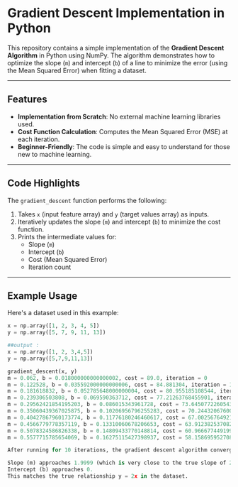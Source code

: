 # Gradient Descent Implementation in Python

This repository contains a simple implementation of the **Gradient Descent Algorithm** in Python using NumPy. The algorithm demonstrates how to optimize the slope (`m`) and intercept (`b`) of a line to minimize the error (using the Mean Squared Error) when fitting a dataset.

---

## Features

- **Implementation from Scratch**: No external machine learning libraries used.
- **Cost Function Calculation**: Computes the Mean Squared Error (MSE) at each iteration.
- **Beginner-Friendly**: The code is simple and easy to understand for those new to machine learning.

---

## Code Highlights

The `gradient_descent` function performs the following:
1. Takes `x` (input feature array) and `y` (target values array) as inputs.
2. Iteratively updates the slope (`m`) and intercept (`b`) to minimize the cost function.
3. Prints the intermediate values for:
   - Slope (`m`)
   - Intercept (`b`)
   - Cost (Mean Squared Error)
   - Iteration count

---

## Example Usage

Here's a dataset used in this example:

```python
x = np.array([1, 2, 3, 4, 5])
y = np.array([5, 7, 9, 11, 13])

##output :
x = np.array([1, 2, 3,4,5])
y = np.array([5,7,9,11,13])

gradient_descent(x, y)
m = 0.062, b = 0.018000000000000002, cost = 89.0, iteration = 0
m = 0.122528, b = 0.035592000000000006, cost = 84.881304, iteration = 1
m = 0.181618832, b = 0.052785648000000004, cost = 80.955185108544, iteration = 2
m = 0.239306503808, b = 0.069590363712, cost = 77.21263768455901, iteration = 3
m = 0.29562421854195203, b = 0.086015343961728, cost = 73.64507722605434, iteration = 4
m = 0.35060439367025875, b = 0.10206956796255283, cost = 70.2443206760065, iteration = 5
m = 0.40427867960173774, b = 0.11776180246460617, cost = 67.00256764921804, iteration = 6
m = 0.4566779778357119, b = 0.13310060678206653, cost = 63.912382537082294, iteration = 7
m = 0.5078324586826338, b = 0.14809433770148814, cost = 60.966677449199324, iteration = 8
m = 0.5577715785654069, b = 0.16275115427398937, cost = 58.15869595270883, iteration = 9

After running for 10 iterations, the gradient descent algorithm converges:

Slope (m) approaches 1.9999 (which is very close to the true slope of 2).
Intercept (b) approaches 0.
This matches the true relationship y = 2x in the dataset.

